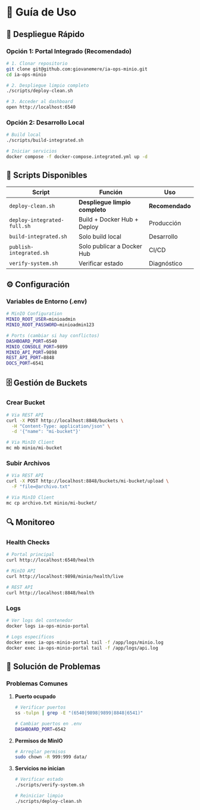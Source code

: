 # 📖 Guía de Uso

## 🚀 Despliegue Rápido

### Opción 1: Portal Integrado (Recomendado)

```bash
# 1. Clonar repositorio
git clone git@github.com:giovanemere/ia-ops-minio.git
cd ia-ops-minio

# 2. Despliegue limpio completo
./scripts/deploy-clean.sh

# 3. Acceder al dashboard
open http://localhost:6540
```

### Opción 2: Desarrollo Local

```bash
# Build local
./scripts/build-integrated.sh

# Iniciar servicios
docker compose -f docker-compose.integrated.yml up -d
```

## 🔧 Scripts Disponibles

| Script | Función | Uso |
|--------|---------|-----|
| `deploy-clean.sh` | **Despliegue limpio completo** | **Recomendado** |
| `deploy-integrated-full.sh` | Build + Docker Hub + Deploy | Producción |
| `build-integrated.sh` | Solo build local | Desarrollo |
| `publish-integrated.sh` | Solo publicar a Docker Hub | CI/CD |
| `verify-system.sh` | Verificar estado | Diagnóstico |

## ⚙️ Configuración

### Variables de Entorno (.env)

```bash
# MinIO Configuration
MINIO_ROOT_USER=minioadmin
MINIO_ROOT_PASSWORD=minioadmin123

# Ports (cambiar si hay conflictos)
DASHBOARD_PORT=6540
MINIO_CONSOLE_PORT=9899
MINIO_API_PORT=9898
REST_API_PORT=8848
DOCS_PORT=6541
```

## 🗄️ Gestión de Buckets

### Crear Bucket

```bash
# Via REST API
curl -X POST http://localhost:8848/buckets \
  -H "Content-Type: application/json" \
  -d '{"name": "mi-bucket"}'

# Via MinIO Client
mc mb minio/mi-bucket
```

### Subir Archivos

```bash
# Via REST API
curl -X POST http://localhost:8848/buckets/mi-bucket/upload \
  -F "file=@archivo.txt"

# Via MinIO Client
mc cp archivo.txt minio/mi-bucket/
```

## 🔍 Monitoreo

### Health Checks

```bash
# Portal principal
curl http://localhost:6540/health

# MinIO API
curl http://localhost:9898/minio/health/live

# REST API
curl http://localhost:8848/health
```

### Logs

```bash
# Ver logs del contenedor
docker logs ia-ops-minio-portal

# Logs específicos
docker exec ia-ops-minio-portal tail -f /app/logs/minio.log
docker exec ia-ops-minio-portal tail -f /app/logs/api.log
```

## 🚨 Solución de Problemas

### Problemas Comunes

1. **Puerto ocupado**
   ```bash
   # Verificar puertos
   ss -tulpn | grep -E "(6540|9898|9899|8848|6541)"
   
   # Cambiar puertos en .env
   DASHBOARD_PORT=6542
   ```

2. **Permisos de MinIO**
   ```bash
   # Arreglar permisos
   sudo chown -R 999:999 data/
   ```

3. **Servicios no inician**
   ```bash
   # Verificar estado
   ./scripts/verify-system.sh
   
   # Reiniciar limpio
   ./scripts/deploy-clean.sh
   ```

